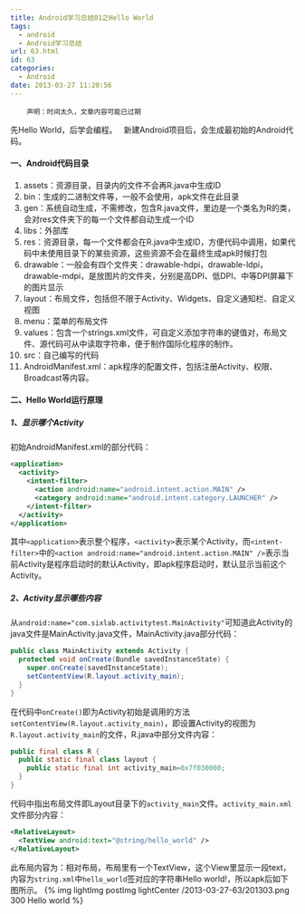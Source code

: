 ```yaml
---
title: Android学习总结01之Hello World
tags:
  - android
  - Android学习总结
url: 63.html
id: 63
categories:
  - Android
date: 2013-03-27 11:20:56
---
```


        声明：时间太久，文章内容可能已过期

先Hello World，后学会编程。   新建Android项目后，会生成最初始的Android代码。

#### 一、Android代码目录

1. assets：资源目录，目录内的文件不会再R.java中生成ID
2. bin：生成的二进制文件等，一般不会使用，apk文件在此目录
3. gen：系统自动生成，不需修改，包含R.java文件，里边是一个类名为R的类，会对res文件夹下的每一个文件都自动生成一个ID
4. libs：外部库
5. res：资源目录，每一个文件都会在R.java中生成ID，方便代码中调用，如果代码中未使用目录下的某些资源，这些资源不会在最终生成apk时候打包
6. drawable：一般会有四个文件夹：drawable-hdpi，drawable-ldpi，drawable-mdpi，是放图片的文件夹，分别是高DPI、低DPI、中等DPI屏幕下的图片显示
7. layout：布局文件，包括但不限于Activity、Widgets、自定义通知栏、自定义视图
8. menu：菜单的布局文件
9. values：包含一个strings.xml文件，可自定义添加字符串的键值对，布局文件、源代码可从中读取字符串，便于制作国际化程序的制作。
10. src：自己编写的代码
11. AndroidManifest.xml：apk程序的配置文件，包括注册Activity、权限、Broadcast等内容。

#### 二、Hello World运行原理

##### 1、显示哪个Activity

初始AndroidManifest.xml的部分代码：

```xml
<application>
  <activity>
    <intent-filter>
      <action android:name="android.intent.action.MAIN" />
      <category android:name="android.intent.category.LAUNCHER" />
    </intent-filter>
  </activity>
</application>
```

其中`<application>`表示整个程序，`<activity>`表示某个Activity，而`<intent-filter>`中的`<action android:name="android.intent.action.MAIN" />`表示当前Activity是程序启动时的默认Activity，即apk程序启动时，默认显示当前这个Activity。

##### 2、Activity显示哪些内容

从`android:name="com.sixlab.activitytest.MainActivity"`可知道此Activity的java文件是MainActivity.java文件，MainActivity.java部分代码：

```java
public class MainActivity extends Activity {
  protected void onCreate(Bundle savedInstanceState) {
    super.onCreate(savedInstanceState);
    setContentView(R.layout.activity_main);
  }
}
```

在代码中`onCreate()`即为Activity初始是调用的方法`setContentView(R.layout.activity_main)`，即设置Activity的视图为`R.layout.activity_main`的文件，R.java中部分文件内容：
```java
public final class R { 
  public static final class layout { 
    public static final int activity_main=0x7f030000;
  }
}
```

代码中指出布局文件即Layout目录下的`activity_main`文件。`activity_main.xml`文件部分内容：

```xml
<RelativeLayout>
  <TextView android:text="@string/hello_world" />
</RelativeLayout>
```

此布局内容为：相对布局，布局里有一个TextView，这个View里显示一段text，内容为`string.xml`中`hello_world`签对应的字符串Hello world!，所以apk后如下图所示。
{% img lightImg postImg lightCenter /2013-03-27-63/201303.png 300 Hello world %}